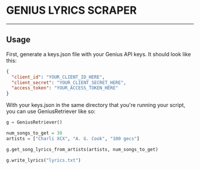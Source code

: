 # GENIUS LYRICS SCRAPER

---

## Usage

First, generate a keys.json file with your Genius API keys. It should look like this:

```json
{
  "client_id": "YOUR_CLIENT_ID_HERE",
  "client_secret": "YOUR_CLIENT_SECRET_HERE",
  "access_token": "YOUR_ACCESS_TOKEN_HERE"
}
```

With your keys.json in the same directory that you're running your script, you can use GeniusRetriever like so:

```python
g = GeniusRetriever()

num_songs_to_get = 30
artists = ["Charli XCX", "A. G. Cook", "100 gecs"]

g.get_song_lyrics_from_artists(artists, num_songs_to_get)

g.write_lyrics("lyrics.txt")
```
